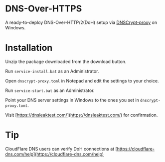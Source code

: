 # DNS-Over-HTTPS
A ready-to-deploy DNS-Over-HTTP/2(DoH) setup via [DNSCrypt-proxy](https://github.com/DNSCrypt/dnscrypt-proxy) on Windows.

# Installation

Unzip the package downloaded from the download button.

Run `service-install.bat` as an Administrator.

Open `dnscrypt-proxy.toml` in Notepad and edit the settings to your choice.

Run `service-start.bat` as an Administrator.

Point your DNS server settings in Windows to the ones you set in `dnscrypt-proxy.toml`.

Visit [https://dnsleaktest.com/](https://dnsleaktest.com/) for confirmation.

# Tip

CloudFlare DNS users can verify DoH connections at [https://cloudflare-dns.com/help](https://cloudflare-dns.com/help)
